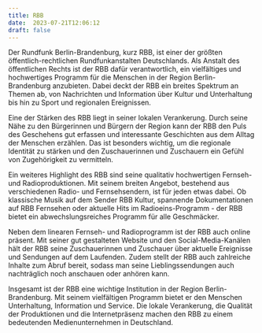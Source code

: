 ```yaml
---
title: RBB
date:  2023-07-21T12:06:12
draft: false
---
```


Der Rundfunk Berlin-Brandenburg, kurz RBB, ist einer der größten öffentlich-rechtlichen Rundfunkanstalten Deutschlands. Als Anstalt des öffentlichen Rechts ist der RBB dafür verantwortlich, ein vielfältiges und hochwertiges Programm für die Menschen in der Region Berlin-Brandenburg anzubieten. Dabei deckt der RBB ein breites Spektrum an Themen ab, von Nachrichten und Information über Kultur und Unterhaltung bis hin zu Sport und regionalen Ereignissen.

Eine der Stärken des RBB liegt in seiner lokalen Verankerung. Durch seine Nähe zu den Bürgerinnen und Bürgern der Region kann der RBB den Puls des Geschehens gut erfassen und interessante Geschichten aus dem Alltag der Menschen erzählen. Das ist besonders wichtig, um die regionale Identität zu stärken und den Zuschauerinnen und Zuschauern ein Gefühl von Zugehörigkeit zu vermitteln.

Ein weiteres Highlight des RBB sind seine qualitativ hochwertigen Fernseh- und Radioproduktionen. Mit seinem breiten Angebot, bestehend aus verschiedenen Radio- und Fernsehsendern, ist für jeden etwas dabei. Ob klassische Musik auf dem Sender RBB Kultur, spannende Dokumentationen auf RBB Fernsehen oder aktuelle Hits im Radioeins-Programm - der RBB bietet ein abwechslungsreiches Programm für alle Geschmäcker.

Neben dem linearen Fernseh- und Radioprogramm ist der RBB auch online präsent. Mit seiner gut gestalteten Website und den Social-Media-Kanälen hält der RBB seine Zuschauerinnen und Zuschauer über aktuelle Ereignisse und Sendungen auf dem Laufenden. Zudem stellt der RBB auch zahlreiche Inhalte zum Abruf bereit, sodass man seine Lieblingssendungen auch nachträglich noch anschauen oder anhören kann.

Insgesamt ist der RBB eine wichtige Institution in der Region Berlin-Brandenburg. Mit seinem vielfältigen Programm bietet er den Menschen Unterhaltung, Information und Service. Die lokale Verankerung, die Qualität der Produktionen und die Internetpräsenz machen den RBB zu einem bedeutenden Medienunternehmen in Deutschland.
